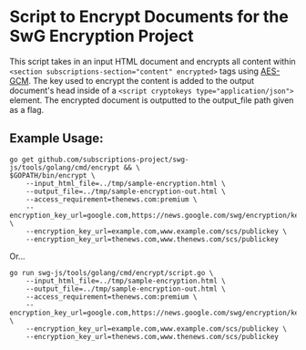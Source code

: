 # Script to Encrypt Documents for the SwG Encryption Project

This script takes in an input HTML document and encrypts
all content within ```<section subscriptions-section="content" encrypted>```
tags using [AES-GCM](https://en.wikipedia.org/wiki/Galois/Counter_Mode). 
The key used to encrypt the content is added
to the output document's head inside of a
```<script cryptokeys type="application/json">``` element. The encrypted
document is outputted to the output_file path given as a flag.

## Example Usage:

```
go get github.com/subscriptions-project/swg-js/tools/golang/cmd/encrypt && \
$GOPATH/bin/encrypt \
    --input_html_file=../tmp/sample-encryption.html \
    --output_file=../tmp/sample-encryption-out.html \
    --access_requirement=thenews.com:premium \
    --encryption_key_url=google.com,https://news.google.com/swg/encryption/keys/{dev|prod}/tink/public_key \
    --encryption_key_url=example.com,www.example.com/scs/publickey \
    --encryption_key_url=thenews.com,www.thenews.com/scs/publickey
```
    
Or...

```
go run swg-js/tools/golang/cmd/encrypt/script.go \
    --input_html_file=../tmp/sample-encryption.html \
    --output_file=../tmp/sample-encryption-out.html \
    --access_requirement=thenews.com:premium \
    --encryption_key_url=google.com,https://news.google.com/swg/encryption/keys/{dev|prod}/tink/public_key \
    --encryption_key_url=example.com,www.example.com/scs/publickey \
    --encryption_key_url=thenews.com,www.thenews.com/scs/publickey
```